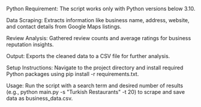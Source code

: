 Python Requirement: The script works only with Python versions below 3.10. 

Data Scraping: Extracts information like business name, address, website, and contact details from Google Maps listings.

Review Analysis: Gathered review counts and average ratings for business reputation insights.

Output: Exports the cleaned data to a CSV file for further analysis.

Setup Instructions: Navigate to the project directory and install required Python packages using pip install -r requirements.txt.

Usage: Run the script with a search term and desired number of results (e.g., python main.py -s "Turkish Restaurants" -t 20) to scrape and save data as business_data.csv.